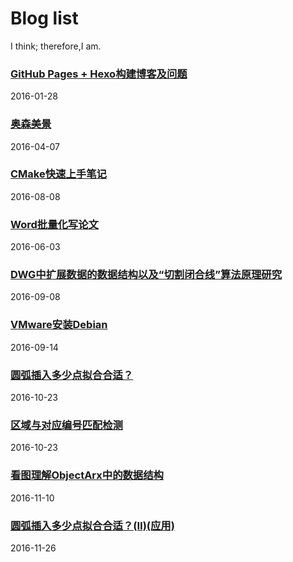 # Blog list
I think; therefore,I am.

### [GitHub Pages + Hexo构建博客及问题](./db/1Build_blog_by_GitHub_Pages_Hexo.md)
2016-01-28

### [奥森美景](./db/2Pictrue_show.md)
2016-04-07

### [CMake快速上手笔记](./db/3CMake_quick_start_note.md)
2016-08-08

### [Word批量化写论文](./db/4Batch_processing_by_word.md)
2016-06-03

### [DWG中扩展数据的数据结构以及“切割闭合线”算法原理研究](./db/5Data_structure_of_Xdata_in_dwg_and_algorithm_of_cutting_closed_line.md)
2016-09-08

### [VMware安装Debian](./db/6Install_Debian_in_VMware.md)
2016-09-14

### [圆弧插入多少点拟合合适？](./db/7Fitting_arc.md)
2016-10-23

### [区域与对应编号匹配检测](./db/8Detection_of_numbering_regions.md)
2016-10-23

### [看图理解ObjectArx中的数据结构](./db/9Identify_the_data_structure_in_ObjectArx.md)
2016-11-10

### [圆弧插入多少点拟合合适？(Ⅱ)(应用)](./db/10Fitting_arc-2.md)
2016-11-26
